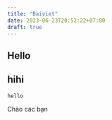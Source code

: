 ```yaml
---
title: "Baiviet"
date: 2023-06-23T20:52:22+07:00
draft: true
---
```


## Hello

## hihi

```dart
hello
```
Chào các bạn